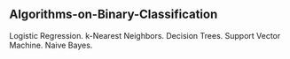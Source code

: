 ## Algorithms-on-Binary-Classification

Logistic Regression.
k-Nearest Neighbors.
Decision Trees.
Support Vector Machine.
Naive Bayes.
